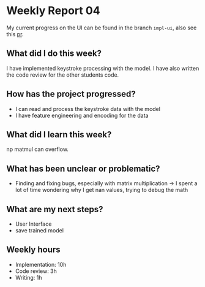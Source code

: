 # Weekly Report 04
My current progress on the UI can be found in the branch `impl-ui`, also see this [pr](https://github.com/carlotta-mah/keystroke_gen/pull/4).


## What did I do this week?
I have implemented keystroke processing with the model.
I have also written the code review for the other students code.

## How has the project progressed?
- I can read and process the keystroke data with the model
- I have feature engineering and encoding for the data

## What did I learn this week?
np matmul can overflow.

## What has been unclear or problematic?
- Finding and fixing bugs, especially with matrix multiplication -> I spent a lot of time wondering why I get nan values, trying to debug the math

## What are my next steps?
- User Interface
- save trained model

## Weekly hours
* Implementation: 10h
* Code review: 3h
* Writing: 1h